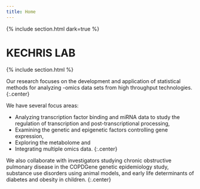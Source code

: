 ```yaml
---
title: Home
---
```



{% include section.html
dark=true
%}

# KECHRIS LAB

{% include section.html %}

Our research focuses on the development and application of statistical methods for analyzing -omics data 
sets from high throughput technologies.
{:.center}

We have several focus areas:
*  Analyzing transcription factor binding and miRNA data to study the regulation of transcription and post-transcriptional processing,
* Examining the genetic and epigenetic factors controlling gene expression, 
* Exploring the metabolome and 
* Integrating multiple omics data.
{:.center}

 We also collaborate with investigators studying chronic obstructive pulmonary 
disease in the COPDGene genetic epidemiology study, substance use disorders using animal models, and early life 
determinants of diabetes and obesity in children.
{:.center}


